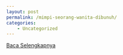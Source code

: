 ```yaml
---
layout: post
permalink: /mimpi-seorang-wanita-dibunuh/
categories:
    - Uncategorized
---
```


[Baca Selengkapnya](/06)